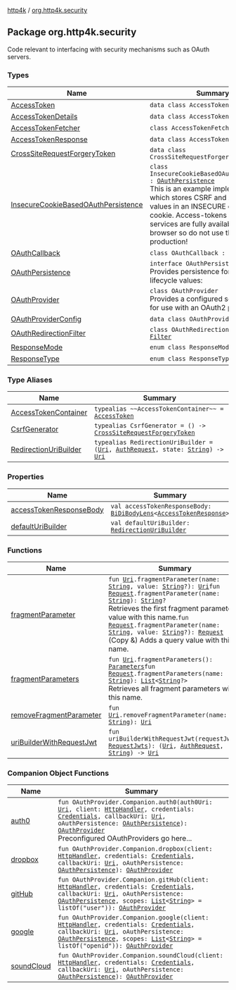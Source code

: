 [http4k](../index.md) / [org.http4k.security](./index.md)

## Package org.http4k.security

Code relevant to interfacing with security mechanisms such as OAuth servers.

### Types

| Name | Summary |
|---|---|
| [AccessToken](-access-token/index.md) | `data class AccessToken` |
| [AccessTokenDetails](-access-token-details/index.md) | `data class AccessTokenDetails` |
| [AccessTokenFetcher](-access-token-fetcher/index.md) | `class AccessTokenFetcher` |
| [AccessTokenResponse](-access-token-response/index.md) | `data class AccessTokenResponse` |
| [CrossSiteRequestForgeryToken](-cross-site-request-forgery-token/index.md) | `data class CrossSiteRequestForgeryToken` |
| [InsecureCookieBasedOAuthPersistence](-insecure-cookie-based-o-auth-persistence/index.md) | `class InsecureCookieBasedOAuthPersistence : `[`OAuthPersistence`](-o-auth-persistence/index.md)<br>This is an example implementation which stores CSRF and AccessToken values in an INSECURE client-side cookie. Access-tokens for end-services are fully available to the browser so do not use this in production! |
| [OAuthCallback](-o-auth-callback/index.md) | `class OAuthCallback : `[`HttpHandler`](../org.http4k.core/-http-handler.md) |
| [OAuthPersistence](-o-auth-persistence/index.md) | `interface OAuthPersistence`<br>Provides persistence for OAuth lifecycle values: |
| [OAuthProvider](-o-auth-provider/index.md) | `class OAuthProvider`<br>Provides a configured set of objects for use with an OAuth2 provider. |
| [OAuthProviderConfig](-o-auth-provider-config/index.md) | `data class OAuthProviderConfig` |
| [OAuthRedirectionFilter](-o-auth-redirection-filter/index.md) | `class OAuthRedirectionFilter : `[`Filter`](../org.http4k.core/-filter/index.md) |
| [ResponseMode](-response-mode/index.md) | `enum class ResponseMode` |
| [ResponseType](-response-type/index.md) | `enum class ResponseType` |

### Type Aliases

| Name | Summary |
|---|---|
| [AccessTokenContainer](-access-token-container.md) | `typealias ~~AccessTokenContainer~~ = `[`AccessToken`](-access-token/index.md) |
| [CsrfGenerator](-csrf-generator.md) | `typealias CsrfGenerator = () -> `[`CrossSiteRequestForgeryToken`](-cross-site-request-forgery-token/index.md) |
| [RedirectionUriBuilder](-redirection-uri-builder.md) | `typealias RedirectionUriBuilder = (`[`Uri`](../org.http4k.core/-uri/index.md)`, `[`AuthRequest`](../org.http4k.security.oauth.server/-auth-request/index.md)`, state: `[`String`](https://kotlinlang.org/api/latest/jvm/stdlib/kotlin/-string/index.html)`) -> `[`Uri`](../org.http4k.core/-uri/index.md) |

### Properties

| Name | Summary |
|---|---|
| [accessTokenResponseBody](access-token-response-body.md) | `val accessTokenResponseBody: `[`BiDiBodyLens`](../org.http4k.lens/-bi-di-body-lens/index.md)`<`[`AccessTokenResponse`](-access-token-response/index.md)`>` |
| [defaultUriBuilder](default-uri-builder.md) | `val defaultUriBuilder: `[`RedirectionUriBuilder`](-redirection-uri-builder.md) |

### Functions

| Name | Summary |
|---|---|
| [fragmentParameter](fragment-parameter.md) | `fun `[`Uri`](../org.http4k.core/-uri/index.md)`.fragmentParameter(name: `[`String`](https://kotlinlang.org/api/latest/jvm/stdlib/kotlin/-string/index.html)`, value: `[`String`](https://kotlinlang.org/api/latest/jvm/stdlib/kotlin/-string/index.html)`?): `[`Uri`](../org.http4k.core/-uri/index.md)`fun `[`Request`](../org.http4k.core/-request/index.md)`.fragmentParameter(name: `[`String`](https://kotlinlang.org/api/latest/jvm/stdlib/kotlin/-string/index.html)`): `[`String`](https://kotlinlang.org/api/latest/jvm/stdlib/kotlin/-string/index.html)`?`<br>Retrieves the first fragment parameter value with this name.`fun `[`Request`](../org.http4k.core/-request/index.md)`.fragmentParameter(name: `[`String`](https://kotlinlang.org/api/latest/jvm/stdlib/kotlin/-string/index.html)`, value: `[`String`](https://kotlinlang.org/api/latest/jvm/stdlib/kotlin/-string/index.html)`?): `[`Request`](../org.http4k.core/-request/index.md)<br>(Copy &amp;) Adds a query value with this name. |
| [fragmentParameters](fragment-parameters.md) | `fun `[`Uri`](../org.http4k.core/-uri/index.md)`.fragmentParameters(): `[`Parameters`](../org.http4k.core/-parameters.md)`fun `[`Request`](../org.http4k.core/-request/index.md)`.fragmentParameters(name: `[`String`](https://kotlinlang.org/api/latest/jvm/stdlib/kotlin/-string/index.html)`): `[`List`](https://kotlinlang.org/api/latest/jvm/stdlib/kotlin.collections/-list/index.html)`<`[`String`](https://kotlinlang.org/api/latest/jvm/stdlib/kotlin/-string/index.html)`?>`<br>Retrieves all fragment parameters with this name. |
| [removeFragmentParameter](remove-fragment-parameter.md) | `fun `[`Uri`](../org.http4k.core/-uri/index.md)`.removeFragmentParameter(name: `[`String`](https://kotlinlang.org/api/latest/jvm/stdlib/kotlin/-string/index.html)`): `[`Uri`](../org.http4k.core/-uri/index.md) |
| [uriBuilderWithRequestJwt](uri-builder-with-request-jwt.md) | `fun uriBuilderWithRequestJwt(requestJwts: `[`RequestJwts`](../org.http4k.security.openid/-request-jwts/index.md)`): (`[`Uri`](../org.http4k.core/-uri/index.md)`, `[`AuthRequest`](../org.http4k.security.oauth.server/-auth-request/index.md)`, `[`String`](https://kotlinlang.org/api/latest/jvm/stdlib/kotlin/-string/index.html)`) -> `[`Uri`](../org.http4k.core/-uri/index.md) |

### Companion Object Functions

| Name | Summary |
|---|---|
| [auth0](auth0.md) | `fun OAuthProvider.Companion.auth0(auth0Uri: `[`Uri`](../org.http4k.core/-uri/index.md)`, client: `[`HttpHandler`](../org.http4k.core/-http-handler.md)`, credentials: `[`Credentials`](../org.http4k.core/-credentials/index.md)`, callbackUri: `[`Uri`](../org.http4k.core/-uri/index.md)`, oAuthPersistence: `[`OAuthPersistence`](-o-auth-persistence/index.md)`): `[`OAuthProvider`](-o-auth-provider/index.md)<br>Preconfigured OAuthProviders go here... |
| [dropbox](dropbox.md) | `fun OAuthProvider.Companion.dropbox(client: `[`HttpHandler`](../org.http4k.core/-http-handler.md)`, credentials: `[`Credentials`](../org.http4k.core/-credentials/index.md)`, callbackUri: `[`Uri`](../org.http4k.core/-uri/index.md)`, oAuthPersistence: `[`OAuthPersistence`](-o-auth-persistence/index.md)`): `[`OAuthProvider`](-o-auth-provider/index.md) |
| [gitHub](git-hub.md) | `fun OAuthProvider.Companion.gitHub(client: `[`HttpHandler`](../org.http4k.core/-http-handler.md)`, credentials: `[`Credentials`](../org.http4k.core/-credentials/index.md)`, callbackUri: `[`Uri`](../org.http4k.core/-uri/index.md)`, oAuthPersistence: `[`OAuthPersistence`](-o-auth-persistence/index.md)`, scopes: `[`List`](https://kotlinlang.org/api/latest/jvm/stdlib/kotlin.collections/-list/index.html)`<`[`String`](https://kotlinlang.org/api/latest/jvm/stdlib/kotlin/-string/index.html)`> = listOf("user")): `[`OAuthProvider`](-o-auth-provider/index.md) |
| [google](google.md) | `fun OAuthProvider.Companion.google(client: `[`HttpHandler`](../org.http4k.core/-http-handler.md)`, credentials: `[`Credentials`](../org.http4k.core/-credentials/index.md)`, callbackUri: `[`Uri`](../org.http4k.core/-uri/index.md)`, oAuthPersistence: `[`OAuthPersistence`](-o-auth-persistence/index.md)`, scopes: `[`List`](https://kotlinlang.org/api/latest/jvm/stdlib/kotlin.collections/-list/index.html)`<`[`String`](https://kotlinlang.org/api/latest/jvm/stdlib/kotlin/-string/index.html)`> = listOf("openid")): `[`OAuthProvider`](-o-auth-provider/index.md) |
| [soundCloud](sound-cloud.md) | `fun OAuthProvider.Companion.soundCloud(client: `[`HttpHandler`](../org.http4k.core/-http-handler.md)`, credentials: `[`Credentials`](../org.http4k.core/-credentials/index.md)`, callbackUri: `[`Uri`](../org.http4k.core/-uri/index.md)`, oAuthPersistence: `[`OAuthPersistence`](-o-auth-persistence/index.md)`): `[`OAuthProvider`](-o-auth-provider/index.md) |

